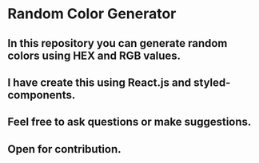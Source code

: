 # Random Color Generator
## In this repository you can generate random colors using HEX and RGB values.
## I have create this using React.js and styled-components.
## Feel free to ask questions or make suggestions.
## Open for contribution.